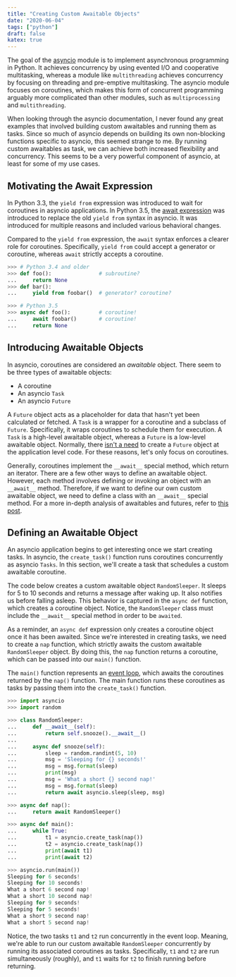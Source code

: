 ```yaml
---
title: "Creating Custom Awaitable Objects"
date: "2020-06-04"
tags: ["python"]
draft: false
katex: true
---
```


The goal of the [asyncio](https://docs.python.org/3/library/asyncio.html) module is to implement asynchronous programming in Python. It achieves concurrency by using evented I/O and cooperative multitasking, whereas a module like `multithreading` achieves concurrency by focusing on threading and pre-emptive multitasking. The asyncio module focuses on coroutines, which makes this form of concurrent programming arguably more complicated than other modules, such as `multiprocessing` and `multithreading`.

When looking through the asyncio documentation, I never found any great examples that involved building custom awaitables and running them as tasks. Since so much of asyncio depends on building its own non-blocking functions specific to asyncio, this seemed strange to me. By running custom awaitables as task, we can achieve both increased flexibility and concurrency. This seems to be a very powerful component of asyncio, at least for some of my use cases.

## Motivating the Await Expression
In Python 3.3, the `yield from` expression was introduced to wait for coroutines in asyncio applications. In Python 3.5, the [await expression](https://www.python.org/dev/peps/pep-0492/#await-expression) was introduced to replace the old `yield from` syntax in asyncio. It was introduced for multiple reasons and included various behavioral changes.

Compared to the `yield from` expression, the `await` syntax enforces a clearer role for coroutines. Specifically, `yield from` could accept a generator or coroutine, whereas `await` strictly accepts a coroutine.

```python
>>> # Python 3.4 and older
>>> def foo():               # subroutine?
...     return None
>>> def bar():
...     yield from foobar()  # generator? coroutine?

>>> # Python 3.5
>>> async def foo():         # coroutine!
...     await foobar()       # coroutine!
...     return None
```

## Introducing Awaitable Objects
In asyncio, coroutines are considered an *awaitable* object. There seem to be three types of awaitable objects:
- A coroutine
- An asyncio `Task`
- An asyncio `Future`

A `Future` object acts as a placeholder for data that hasn't yet been calculated or fetched. A `Task` is a wrapper for a coroutine and a subclass of `Future`. Specifically, it wraps coroutines to schedule them for execution. A `Task` is a high-level awaitable object, whereas a `Future` is a low-level awaitable object. Normally, there [isn't a need](https://docs.python.org/3/library/asyncio-task.html#awaitables) to create a `Future` object at the application level code. For these reasons, let's only focus on coroutines.

Generally, coroutines implement the `__await__` special method, which return an iterator. There are a few other ways to define an awaitable object. However, each method involves defining or invoking an object with an `__await__` method. Therefore, if we want to define our own custom awaitable object, we need to define a class with an `__await__` special method. For a more in-depth analysis of awaitables and futures, refer to [this post](https://lucumr.pocoo.org/2016/10/30/i-dont-understand-asyncio/).

## Defining an Awaitable Object
An asyncio application begins to get interesting once we start creating tasks. In asyncio, the `create_task()` function runs coroutines concurrently as asyncio `Tasks`. In this section, we'll create a task that schedules a custom awaitable coroutine.

The code below creates a custom awaitable object `RandomSleeper`. It sleeps for 5 to 10 seconds and returns a message after waking up. It also notifies us before falling asleep. This behavior is captured in the `async def` function, which creates a coroutine object. Notice, the `RandomSleeper` class must include the `__await__` special method in order to be `awaited`.

As a reminder, an `async def` expression only creates a coroutine object once it has been awaited. Since we're interested in creating tasks, we need to create a `nap` function, which strictly awaits the custom awaitable `RandomSleeper` object. By doing this, the `nap` function returns a coroutine, which can be passed into our `main()` function.

The `main()` function represents an [event loop](https://docs.python.org/3/library/asyncio-eventloop.html), which awaits the coroutines returned by the `nap()` function. The main function runs these coroutines as tasks by passing them into the `create_task()` function.

```python
>>> import asyncio
>>> import random

>>> class RandomSleeper:
...     def __await__(self):
...         return self.snooze().__await__()
...
...     async def snooze(self):
...         sleep = random.randint(5, 10)
...         msg = 'Sleeping for {} seconds!'
...         msg = msg.format(sleep)
...         print(msg)
...         msg = 'What a short {} second nap!'
...         msg = msg.format(sleep)
...         return await asyncio.sleep(sleep, msg)

>>> async def nap():
...     return await RandomSleeper()

>>> async def main():
...     while True:
...         t1 = asyncio.create_task(nap())
...         t2 = asyncio.create_task(nap())
...         print(await t1)
...         print(await t2)

>>> asyncio.run(main())
Sleeping for 6 seconds!
Sleeping for 10 seconds!
What a short 6 second nap!
What a short 10 second nap!
Sleeping for 9 seconds!
Sleeping for 5 seconds!
What a short 9 second nap!
What a short 5 second nap!
```

Notice, the two tasks `t1` and `t2` run concurrently in the event loop. Meaning, we're able to run our custom awaitable `RandomSleeper` concurrently by running its associated coroutines as tasks. Specifically, `t1` and `t2` are run simultaneously (roughly), and `t1` waits for `t2` to finish running before returning.
